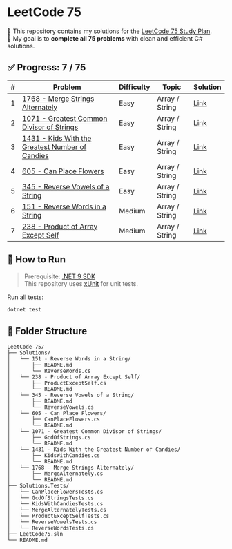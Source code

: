 # LeetCode 75

📘 This repository contains my solutions for the [LeetCode 75 Study Plan](https://leetcode.com/studyplan/leetcode-75/).  
🎯 My goal is to **complete all 75 problems** with clean and efficient C# solutions.

## ✅ Progress: 7 / 75

| # | Problem | Difficulty | Topic | Solution |
|---|---------|------------|-------|----------|
| 1 | [1768 - Merge Strings Alternately](https://leetcode.com/problems/merge-strings-alternately/) | Easy | Array / String | [Link](./Solutions/1768%20-%20Merge%20Strings%20Alternately/README.md) |
| 2 | [1071 - Greatest Common Divisor of Strings](https://leetcode.com/problems/greatest-common-divisor-of-strings/) | Easy | Array / String | [Link](./Solutions/1071%20-%20Greatest%20Common%20Divisor%20of%20Strings/README.md) |
| 3 | [1431 - Kids With the Greatest Number of Candies](https://leetcode.com/problems/kids-with-the-greatest-number-of-candies/) | Easy | Array / String | [Link](./Solutions/1431%20-%20Kids%20With%20the%20Greatest%20Number%20of%20Candies/README.md) |
| 4 | [605 - Can Place Flowers](https://leetcode.com/problems/can-place-flowers/) | Easy | Array / String | [Link](./Solutions/605%20-%20Can%20Place%20Flowers/README.md) |
| 5 | [345 - Reverse Vowels of a String](https://leetcode.com/problems/reverse-vowels-of-a-string/) | Easy | Array / String | [Link](./Solutions/345%20-%20Reverse%20Vowels%20of%20a%20String/README.md) |
| 6 | [151 - Reverse Words in a String](https://leetcode.com/problems/reverse-words-in-a-string/) | Medium | Array / String | [Link](./Solutions/151%20-%20Reverse%20Words%20in%20a%20String/README.md) |
| 7 | [238 - Product of Array Except Self](https://leetcode.com/problems/product-of-array-except-self/) | Medium | Array / String | [Link](./Solutions/238%20-%20Product%20of%20Array%20Except%20Self/README.md) |

## 🚀 How to Run

> Prerequisite: [.NET 9 SDK](https://dotnet.microsoft.com/en-us/download/dotnet/9.0)  
> This repository uses [xUnit](https://xunit.net/) for unit tests.

Run all tests:

```bash
dotnet test
```

## 📂 Folder Structure

```
LeetCode-75/
├── Solutions/
│   └── 151 - Reverse Words in a String/
│       ├── README.md
│       └── ReverseWords.cs
│   └── 238 - Product of Array Except Self/
│       ├── ProductExceptSelf.cs
│       └── README.md
│   └── 345 - Reverse Vowels of a String/
│       ├── README.md
│       └── ReverseVowels.cs
│   └── 605 - Can Place Flowers/
│       ├── CanPlaceFlowers.cs
│       └── README.md
│   └── 1071 - Greatest Common Divisor of Strings/
│       ├── GcdOfStrings.cs
│       └── README.md
│   └── 1431 - Kids With the Greatest Number of Candies/
│       ├── KidsWithCandies.cs
│       └── README.md
│   └── 1768 - Merge Strings Alternately/
│       ├── MergeAlternately.cs
│       └── README.md
├── Solutions.Tests/
│   └── CanPlaceFlowersTests.cs
│   └── GcdOfStringsTests.cs
│   └── KidsWithCandiesTests.cs
│   └── MergeAlternatelyTests.cs
│   └── ProductExceptSelfTests.cs
│   └── ReverseVowelsTests.cs
│   └── ReverseWordsTests.cs
├── LeetCode75.sln
└── README.md
```
